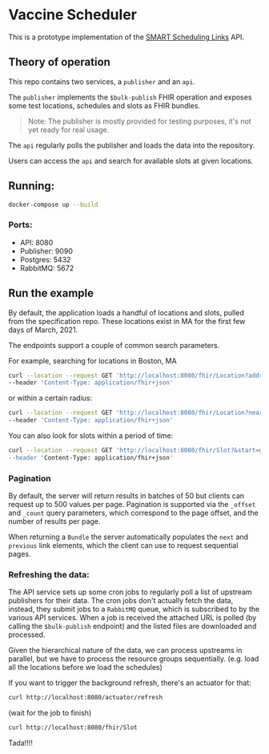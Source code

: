 # Vaccine Scheduler

This is a prototype implementation of
the [SMART Scheduling Links](https://github.com/smart-on-fhir/smart-scheduling-links/blob/master/specification.md#deep-links-hosted-by-provider-booking-portal)
API.

## Theory of operation

This repo contains two services, a `publisher` and an `api`.

The `publisher` implements the `$bulk-publish` FHIR operation and exposes some test locations, schedules and slots as
FHIR bundles.

> Note: The publisher is mostly provided for testing purposes, it's not yet ready for real usage.

The `api` regularly polls the publisher and loads the data into the repository.

Users can access the `api` and search for available slots at given locations.

## Running:

```bash
docker-compose up --build
```

### Ports:

- API: 8080
- Publisher: 9090
- Postgres: 5432
- RabbitMQ: 5672

## Run the example

By default, the application loads a handful of locations and slots, pulled from the specification repo. These locations
exist in MA for the first few days of March, 2021.

The endpoints support a couple of common search parameters.

For example, searching for locations in Boston, MA

```bash
curl --location --request GET 'http://localhost:8080/fhir/Location?address-city=Boston&address-state=MA' \
--header 'Content-Type: application/fhir+json'
```

or within a certain radius:

```bash
curl --location --request GET 'http://localhost:8080/fhir/Location?near=42.4887%5C%7C-71.2837|10|mi' \
--header 'Content-Type: application/fhir+json'
```

You can also look for slots within a period of time:

```bash
curl --location --request GET 'http://localhost:8080/fhir/Slot?&start=gt2021-03-01 \
--header 'Content-Type: application/fhir+json'
```

### Pagination

By default, the server will return results in batches of 50 but clients can request up to 500 values per page.
Pagination is supported via the `_offset` and `_count` query parameters, which correspond to the page offset, and the
number of results per page.

When returning a `Bundle` the server automatically populates the `next` and `previous` link elements, which the client
can use to request sequential pages.

### Refreshing the data:

The API service sets up some cron jobs to regularly poll a list of upstream publishers for their data. The cron jobs
don't actually fetch the data, instead, they submit jobs to a `RabbitMQ` queue, which is subscribed to by the various
API services. When a job is received the attached URL is polled (by calling the `$bulk-publish` endpoint) and the listed
files are downloaded and processed.

Given the hierarchical nature of the data, we can process upstreams in parallel, but we have to process the resource
groups sequentially.
(e.g. load all the locations before we load the schedules)

If you want to trigger the background refresh, there's an actuator for that:

```bash
curl http://localhost:8080/actuator/refresh
```

(wait for the job to finish)

```bash
curl http://localhost:8080/fhir/Slot
```

Tada!!!!

